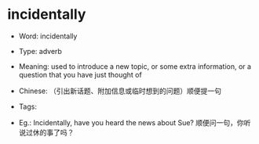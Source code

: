 # incidentally

- Word: incidentally

- Type: adverb
- Meaning: used to introduce a new topic, or some extra information, or a question that you have just thought of
- Chinese: （引出新话题、附加信息或临时想到的问题）顺便提一句
- Tags: 
- Eg.: Incidentally, have you heard the news about Sue? 顺便问一句，你听说过休的事了吗？

